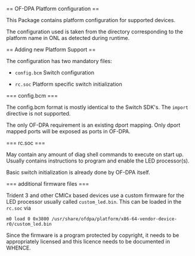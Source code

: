 == OF-DPA Platform configuration ==

This Package contains platform configuration for supported devices.

The configuration used is taken from the directory corresponding to the
platform name in ONL as detected during runtime.

== Adding new Platform Support ==

The configuration has two mandatory files:

* `config.bcm`
  Switch configuration

* `rc.soc`
  Platform specific switch initialization

=== config.bcm ===

The config.bcm format is mostly identical to the Switch SDK's. The `import`
directive is not supported.

The only OF-DPA requirement is an existing dport mapping. Only dport mapped
ports will be exposed as ports in OF-DPA.

=== rc.soc ===

May contain any amount of diag shell commands to execute on start up. Usually
contains instructions to program and enable the LED processor(s).

Basic switch initialization is already done by OF-DPA itself.

=== additional firmware files ===

Trident 3 and other CMICx based devices use a custom firmware for the LED
processor usually called `custom_led.bin`. This can be loaded in the `rc.soc`
via

```
m0 load 0 0x3800 /usr/share/ofdpa/platform/x86-64-vendor-device-r0/custom_led.bin
```

Since the firmware is a program protected by copyright, it needs to be
appropriately licensed and this licence needs to be documented in WHENCE.
